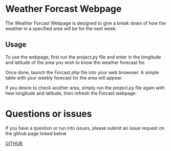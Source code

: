 # Weather Forcast Webpage

The Weather Forcast Webpage is designed to give a break down of how the weather in a specified area will be for the next week.

## Usage

To use the webpage, first run the project.py file and enter in the longitude and latitude of the area you wish to know the weather forecast for.

Once done, launch the Forcast.php file into your web broweser.  A simple table with your weekly forecast for the area will appear.

If you desire to check another area, simply run the project.py file again with hew longitude and latitude, then refresh the Forcast webpage.

# Questions or issues

If you have a question or run into issues, please submit an issue request on the github page linked below

[GITHUB](https://github.com/rbrawley/Forcastdoc)